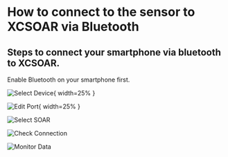 # How to connect to the sensor to XCSOAR via Bluetooth 


## Steps to connect your smartphone via bluetooth to XCSOAR. 
Enable Bluetooth on your smartphone first. 

![Select Device](../_posts/media/20210316_bluetooth_1.png){ width=25% }

![Edit Port](../_posts/media/20210316_bluetooth_2.png){ width=25% }

![Select SOAR](../_posts/media/20210316_bluetooth_3.png)

![Check Connection](../_posts/media/20210316_bluetooth_4.png)

![Monitor Data](../_posts/media/20210316_bluetooth_5.png)<!-- .element height="50%" width="50%" -->


